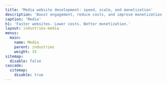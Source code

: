 ```yaml
---
title: 'Media website development: speed, scale, and monetization'
description: 'Boost engagement, reduce costs, and improve monetization for media websites. We optimize performance, handle traffic spikes, and prepare for AI search.'
caption: 'Media'
h1: 'Faster websites. Lower costs. Better monetization.'
layout: industries-media
menus:
  main:
    name: Media
    parent: industries
    weight: 33
sitemap:
  disable: false
cascade:
  sitemap:
    disable: true
---
```

